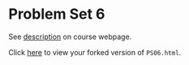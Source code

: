 # Problem Set 6

See [description](https://rudeboybert.github.io/STAT495/#problem_set_6) on course webpage.

Click [here](http://htmlpreview.github.io/?https://github.com/steichman18/PS06/blob/master/PS06.html) to view your forked version of `PS06.html`.